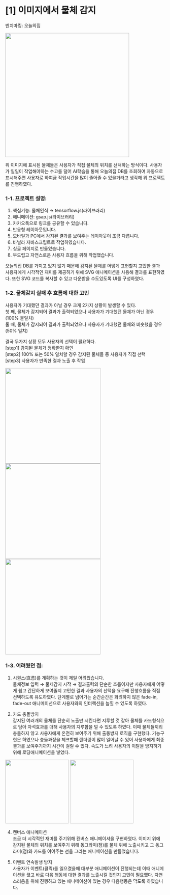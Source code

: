 
<h1>[1] 이미지에서 물체 감지</h1>

벤치마킹: 오늘의집

<img width="390" src="https://user-images.githubusercontent.com/65368411/177924145-2f0abc74-95ed-46c7-88d5-a8296349245e.png">

위 이미지에 표시된 물체들은 사용자가 직접 물체의 위치를 선택하는 방식이다. 사용자가 일일이 작업해야하는 수고를 덜어 AI학습을 통해 
오늘의집 DB를 조회하여 자동으로 표시해주면 사용자로 하여금 작업시간을 많이 줄어줄 수 있을거라고 생각해 위 프로젝트를 진행하였다.

<h3><strong>1-1. 프로젝트 설명:</strong></h3>

1. 핵심기능: 물체인식 → tensorflow.js(라이브러리)
2. 애니메이션: gsap.js(라이브러리)
3. 카카오톡으로 링크를 공유할 수 있습니다.
4. 반응형 레이아웃입니다.
5. 모바일과 PC에서 감지된 결과를 보여주는 레이아웃이 조금 다릅니다.
6. 바닐라 자바스크립트로 작업하였습니다.
7. 싱글 페이지로 만들었습니다.
8. 부드럽고 자연스로운 사용자 흐름을 위해 작업했습니다.

오늘의집 DB를 가지고 있지 않기 때문에 감지된 물체를 어떻게 표현할지 고민한 결과 사용자에게 시각적인 재미를 제공하기 위해 SVG 애니메이션을 사용해 결과를 표현하였다.
또한 SVG 코드를 복사할 수 있고 다운받을 수도있도록 UI를 구성하였다.

<h3><strong>1-2. 물체감지 실패 후 흐름에 대한 고민</strong></h3>
사용자가 기대했던 결과가 아닐 경우 크게 2가지 상황이 발생할 수 있다.<br>
첫 째, 물체가 감지되어 결과가 출력되었으나 사용자가 기대했던 물체가 아닌 경우 (100% 불일치)<br>
둘 때, 물체가 감지되어 결과가 출력되었으나 사용자가 기대했던 물체와 비슷했을 경우 (50% 일치)

결국 두가지 상황 모두 사용자의 선택이 필요하다.<br>
[step1] 감지된 물체가 정확한지 확인<br>
[step2] 100% 또는 50% 일치할 경우 감지된 물체들 중 사용자가 직접 선택<br>
[step3] 사용자가 만족한 결과 노출 후 작업<br>

<img height="300" src="https://user-images.githubusercontent.com/65368411/177937681-92ef8dc3-a262-4c29-a772-00f686a86acf.png"> <img height="300" src="https://user-images.githubusercontent.com/65368411/177937778-f24a7695-a315-4fe4-9bd5-f5ced07a082f.png"> <img height="300" src="https://user-images.githubusercontent.com/65368411/177937901-bff56643-5394-40ec-aba7-d4c1956f4a50.png">


<h3><strong>1-3. 어려웠던 점:</strong></h3>

1. 시퀀스(흐름)를 계획하는 것이 제일 어려웠습니다.<br>
  물체정보 입력 → 물제감지 시작 → 결과출력의 단순한 흐름이지만 사용자에게 어떻게 쉽고 간단하게 보여줄지 고민한 결과 사용자의 선택을 요구해
진행흐름을 직접 선택하도록 유도하였다. 단계별로 넘어가는 순간순간은 화려하지 않은 fade-in, fade-out 애니메이션으로 사용자와의 인터랙션을 높힐 수 있도록 하였다.

2. 카드 충돌방지<br>
  감지된 여러개의 물체를 단순히 노출만 시킨다면 지루할 것 같아 물체를 카드형식으로 담아 자석효과를 더해 사용자의 지루함을 덜 수 있도록 하였다.
이때 물체들끼리 충돌하지 않고 사용자에게 온전히 보여주기 위해 출동방지 로직을 구현했다. 기능구현은 하였으나 충돌과정을 체크할때 렌더링이 많이 일어날 수 있어
사용자에게 최종 결과를 보여주기까지 시간이 걸릴 수 있다. 속도가 느려 사용자의 이탈을 방지하기 위해 로딩애니메이션을 넣었다.

<img height="200" src="https://img1.daumcdn.net/thumb/R1280x0/?scode=mtistory2&fname=https%3A%2F%2Fblog.kakaocdn.net%2Fdn%2Fc68y2z%2FbtrEBsQnjzR%2FYwR0XKM0dRPIEMUPn2ghTk%2Fimg.png">  <img height="200" src="https://img1.daumcdn.net/thumb/R1280x0/?scode=mtistory2&fname=https%3A%2F%2Fblog.kakaocdn.net%2Fdn%2Feshv6K%2FbtrEw612wfQ%2FfaBYlx53RinLLHHD9slBzK%2Fimg.png">


4. 캔버스 애니메이션<br>
  조금 더 시각적인 재미를 주기위해 캔버스 애니메이셔을 구현하였다. 이미지 위에 감지된 물체의 위치를 보여주기 위해 동그라미(점)를 물체 위에 노출시키고 
그 동그라미(점)와 카드를 이어주는 선을 그리는 애니메이션을 만들었습니다.

6. 이벤트 연속발생 방지<br>
  사용자가 이벤트(클릭)를 일으켰을때 대부분 애니메이션이 진행되는데 이때 애니메이션을 끊고 바로 다음 행동에 대한 결과를 노출시킬 것인지 고민이 필요했다.
자연스러움을 위해 진행하고 있는 애니메이션이 있는 경우 다음행동은 막도록 하였습니다.




